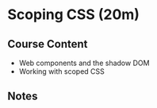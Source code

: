 # Scoping CSS (20m)

## Course Content

- Web components and the shadow DOM
- Working with scoped CSS

## Notes

